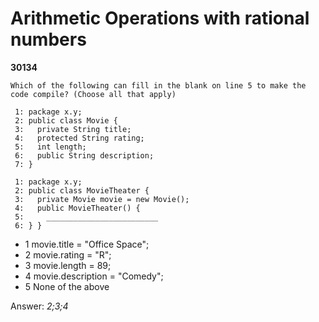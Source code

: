 Arithmetic Operations with rational numbers
===========================================
**30134**
```
Which of the following can fill in the blank on line 5 to make the code compile? (Choose all that apply) 
 
 1: package x.y; 
 2: public class Movie { 
 3:   private String title; 
 4:   protected String rating; 
 5:   int length; 
 6:   public String description; 
 7: } 
 
 1: package x.y; 
 2: public class MovieTheater { 
 3:   private Movie movie = new Movie(); 
 4:   public MovieTheater() { 
 5:     _________________________ 
 6: } }
```


- 1 movie.title = "Office Space";
- 2 movie.rating = "R";
- 3 movie.length = 89;
- 4 movie.description = "Comedy";
- 5 None of the above

Answer: *2;3;4*

